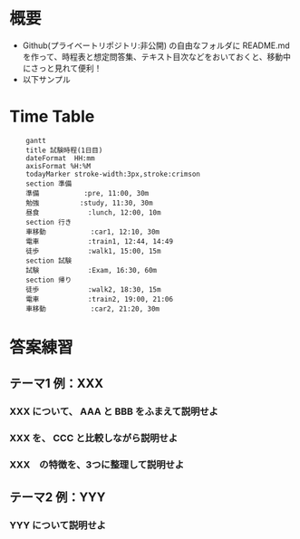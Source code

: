# 概要
* Github(プライベートリポジトリ:非公開) の自由なフォルダに README.md を作って、時程表と想定問答集、テキスト目次などをおいておくと、移動中にさっと見れて便利！
* 以下サンプル

# Time Table
```mermaid
    gantt
    title 試験時程(1日目)
    dateFormat  HH:mm
    axisFormat %H:%M
    todayMarker stroke-width:3px,stroke:crimson
    section 準備
    準備           :pre, 11:00, 30m
    勉強          :study, 11:30, 30m
    昼食            :lunch, 12:00, 10m
    section 行き
    車移動           :car1, 12:10, 30m
    電車            :train1, 12:44, 14:49
    徒歩            :walk1, 15:00, 15m
    section 試験
    試験            :Exam, 16:30, 60m
    section 帰り
    徒歩            :walk2, 18:30, 15m
    電車            :train2, 19:00, 21:06
    車移動           :car2, 21:20, 30m
```

# 答案練習

## テーマ1 例：XXX

### XXX について、 AAA と BBB をふまえて説明せよ

### XXX を、 CCC と比較しながら説明せよ

### XXX　の特徴を、3つに整理して説明せよ

## テーマ2 例：YYY

### YYY について説明せよ